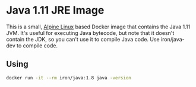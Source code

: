 # Java 1.11 JRE Image

This is a small, [Alpine Linux](http://www.alpinelinux.org/) based Docker image
that contains the Java 1.11 JVM. It's useful for executing Java bytecode, but note
that it doesn't contain the JDK, so you can't use it to compile Java code.
Use iron/java-dev to compile code.

## Using

```sh
docker run -it --rm iron/java:1.8 java -version
```
